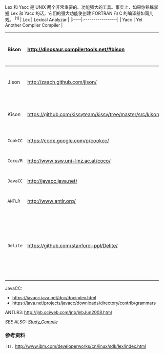 Lex 和 Yacc 是 UNIX 两个非常重要的、功能强大的工具。事实上，如果你熟练掌握 Lex 和 Yacc 的话，它们的强大功能使创建 FORTRAN 和 C 的编译器如同儿戏。 <sup>[1]</sup>
| Lex | Lexical Analyzar |
|:----|:-----------------|
| Yacc | Yet Another Compiler Compiler |


| Bison| http://dinosaur.compilertools.net/#bison | Bison, The YACC-compatible Parser Generator |
|:-----|:-----------------------------------------|:--------------------------------------------|
| Jison | http://zaach.github.com/jison/ | Your friendly JavaScript parser generator |
| Kison | https://github.com/kissyteam/kissy/tree/master/src/kison | KISSY parser generator version of Bison |
| `CookCC` | https://code.google.com/p/cookcc/ | Lexer and Parser Generator |
| `Coco/R` | http://www.ssw.uni-linz.ac.at/coco/ | Coco/R is a compiler generator |
| `JavaCC` | http://javacc.java.net/ | The Java Parser Generator |
| `ANTLR` | http://www.antlr.org/ | ANTLR Parser Generator |
| `Delite` | https://github.com/stanford-ppl/Delite/ | Delite is a compiler framework and runtime for parallel embedded domain-specific languages (DSLs) |

JavaCC:
  * https://javacc.java.net/doc/docindex.html
  * https://java.net/projects/javacc/downloads/directory/contrib/grammars

ANTLR3: http://jnb.ociweb.com/jnb/jnbJun2008.html



_SEE ALSO: [Study\_Compile](Study_Compile.md)_


### 参考资料 ###
`[1].` http://www.ibm.com/developerworks/cn/linux/sdk/lex/index.html<br>